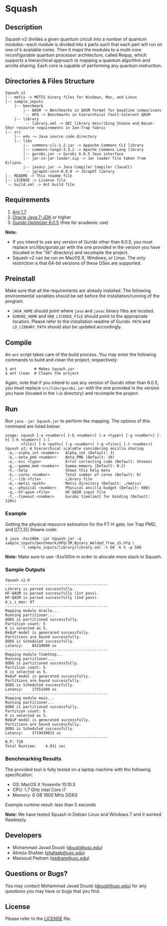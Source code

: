 # Squash

## Description
Squash v2 divides a given quantum circuit into a number of quantum modules--each module is divided into k parts such that each part will run on one of k available cores. Then it maps the modules to a multi-core reconfigurable quantum processor architecture, called Requp, which supports a hierarchical approach to mapping a quantum algorithm and ancilla sharing. Each core is capable of performing any quantum instruction.

## Directories & Files Structure
```
Squash_v2
|-- metis -> METIS binary files for Windows, Mac, and Linux
|-- sample_inputs
    |-- benchmark
        |-- QASM -> Benchmarks in QASM format for baseline comparisons
        `-- HFQ -> Benchmarks in hierarchical fault-tolerant QASM
    |-- library
        `-- library.xml -> QEC library describing Steane and Bacon-Shor resource requirements in Ion-Trap fabric 
|-- src
    |-- edu -> Java source code directory
    |-- libs
        |-- commons-cli-1.2.jar -> Appache Commons CLI library
        |-- commons-lang3-3.3.2 -> Apache Commons Lang library
        |-- gurobi.jar -> Gurobi 6.0.5 Java interface
        |-- jar-in-jar-loader.zip -> Jar loader file taken from Eclipse.
        |-- javacc.jar -> Java Compiler Compiler (JavaCC)
        `-- jgrapht-core-0.9.0 -> JGraphT library
|-- README -> This readme file
|-- LICENSE -> License file
`-- build.xml -> Ant build file
```

## Requirements
1. [Ant 1.7](http://ant.apache.org)
2. [Oracle Java 7-JDK](http://www.oracle.com/technetwork/java/javase/downloads/index.html) or higher
3. [Gurobi Optimizer 6.0.5](http://www.gurobi.com) (free for academic use)

**Note:**
* If you intend to use any version of Gurobi other than 6.0.5, you must replace src/libs/gurobi.jar with the one provided in the version you have (located in the "lib" directory) and recompile the project.
* Squash v2 can be run on MacOS X, Windows, or Linux. The only restriction is that 64-bit versions of these OSes are supported.
    
## Preinstall
Make sure that all the requirements are already installed. The following environmental variables should be set before the installation/running of the program.
* `JAVA_HOME` should point where `java` and `javac` binary files are located.
* `GUROBI_HOME` and `GRB_LICENSE_FILE` should point to the appropriate location. Please refer to the installation readme of Gurobi. `PATH` and `LD_LIBRARY_PATH` should also be updated accordingly.

## Compile
An `ant` script takes care of the build process. You may enter the following commands to build and clean the project, respectively:
```
$ ant        # Makes Squash.jar
$ ant clean  # Cleans the project
```
Again, note that if you intend to use any version of Gurobi other than 6.0.5, you must replace `src/libs/gurobi.jar` with the one provided in the version you have (located in the `lib` directory) and recompile the project.

## Run
Run `java -jar Squash.jar` to perform the mapping. The options of this command are listed below:
```
usage: squash [-a <number>] [-b <number>] [-e <type>] [-g <number>] [-h] [-k <number>] [-l
       <file>] [-m <path>] [-p <number>] [-q <file>] [-t <number>]
Squash v2: A hierarchical scalable considering ancilla sharing
 -a,--alpha_int <number>   Alpha_int (Default: 3)
 -b,--beta_pmd <number>    Beta_PMD (Default: 10)
 -e,--ecc <type>           Error correcting code (Default: Steane)
 -g,--gamma_mem <number>   Gamma_memory (Default: 0.2)
 -h,--help                 Shows this help menu
 -k,--cores <number>       Total number of cores (Default: 6)
 -l,--lib <file>           Library file
 -m,--metis <path>         Metis directory (Default: ./metis)
 -p,--physical <number>    Physical ancilla budget (Default: 600)
 -q,--hf-qasm <file>       HF-QASM input file
 -t,--timeout <number>     Gurobi timelimit for binding (Default: 120s)
```

### Example
Getting the physical resource estimation for the FT-H gate, Ion Trap PMD, and [[7,1,3]] Steane code:
```
$ java -Xss100m -jar Squash.jar -q sample_inputs/benchmark/HFQ/3M_Binary_Welded_Tree_s5.hfq \
       -l sample_inputs/library/library.xml -t 60 -k 5 -p 500
```

**Note:** Make sure to use -Xss100m in order to allocate more stack to Squash.

### Sample Outputs
```
Squash v2.0
----------------------------------------------
Library is parsed successfully.
HF-QASM is parsed successfully (1st pass).
HF-QASM is parsed successfully (2nd pass).
A_L_i_max: 97
----------------------------------------------
Mapping module Oracle...
Running partitioner...
QODG is partitioned successfully.
Partition count: 5
K is selected as 5.
ReQuP model is generated successfully.
Partitions are bound successfully.
QODG is Scheduled successfully.
Latency:    84210090 us
----------------------------------------------
Mapping module TimeStep...
Running partitioner...
QODG is partitioned successfully.
Partition count: 5
K is selected as 5.
ReQuP model is generated successfully.
Partitions are bound successfully.
QODG is Scheduled successfully.
Latency:    17551500 us
----------------------------------------------
Mapping module main...
Running partitioner...
QODG is partitioned successfully.
Partition count: 5
K is selected as 5.
ReQuP model is generated successfully.
Partitions are bound successfully.
QODG is Scheduled successfully.
Latency:    3719439031 us
----------------------------------------------
B_P: 710
Total Runtime:    4.931 sec
```

### Benchmarking Results
The provided tool is fully tested on a laptop machine with the following specification:
* OS: MacOS X Yosemite 10.10.5
* CPU: 1.7 GHz Intel Core i7
* Memory: 8 GB 1600 MHz DDR3

Example runtime result:  less than 5 seconds

**Note:** We have tested Squash in Debian Linux and Windows 7 and it worked flawlessly.

## Developers
* Mohammad Javad Dousti (<dousti@usc.edu>)
* Alireza Shafaei (<shafaeb@usc.edu>)
* Massoud Pedram (<pedram@usc.edu>)

## Questions or Bugs?
You may contact Mohammad Javad Dousti (<dousti@usc.edu>) for any questions you may have or bugs that you find.

## License
Please refer to the [LICENSE](LICENSE) file.



